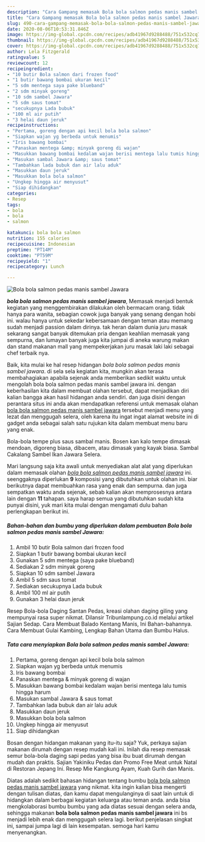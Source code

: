 ```yaml
---
description: "Cara Gampang memasak Bola bola salmon pedas manis sambel Jawara, Sempurna"
title: "Cara Gampang memasak Bola bola salmon pedas manis sambel Jawara, Sempurna"
slug: 490-cara-gampang-memasak-bola-bola-salmon-pedas-manis-sambel-jawara-sempurna
date: 2020-08-06T10:53:31.846Z
image: https://img-global.cpcdn.com/recipes/adb41967d9288488/751x532cq70/bola-bola-salmon-pedas-manis-sambel-jawara-foto-resep-utama.jpg
thumbnail: https://img-global.cpcdn.com/recipes/adb41967d9288488/751x532cq70/bola-bola-salmon-pedas-manis-sambel-jawara-foto-resep-utama.jpg
cover: https://img-global.cpcdn.com/recipes/adb41967d9288488/751x532cq70/bola-bola-salmon-pedas-manis-sambel-jawara-foto-resep-utama.jpg
author: Lela Fitzgerald
ratingvalue: 5
reviewcount: 12
recipeingredient:
- "10 butir Bola salmon dari frozen food"
- "1 butir bawang bombai ukuran kecil"
- "5 sdm mentega saya pake blueband"
- "2 sdm minyak goreng"
- "10 sdm sambel Jawara"
- "5 sdm saus tomat"
- "secukupnya Lada bubuk"
- "100 ml air putih"
- "3 helai daun jeruk"
recipeinstructions:
- "Pertama, goreng dengan api kecil bola bola salmon"
- "Siapkan wajan yg berbeda untuk menumis"
- "Iris bawang bombai"
- "Panaskan mentega &amp; minyak goreng di wajan"
- "Masukkan bawang bombai kedalam wajan berisi mentega lalu tumis hingga harum"
- "Masukan sambal Jawara &amp; saus tomat"
- "Tambahkan lada bubuk dan air lalu aduk"
- "Masukkan daun jeruk"
- "Masukkan bola bola salmon"
- "Ungkep hingga air menyusut"
- "Siap dihidangkan"
categories:
- Resep
tags:
- bola
- bola
- salmon

katakunci: bola bola salmon 
nutrition: 155 calories
recipecuisine: Indonesian
preptime: "PT14M"
cooktime: "PT59M"
recipeyield: "1"
recipecategory: Lunch

---
```



![Bola bola salmon pedas manis sambel Jawara](https://img-global.cpcdn.com/recipes/adb41967d9288488/751x532cq70/bola-bola-salmon-pedas-manis-sambel-jawara-foto-resep-utama.jpg)

<b><i>bola bola salmon pedas manis sambel jawara</i></b>, Memasak menjadi bentuk kegiatan yang menggembirakan dilakukan oleh bermacam orang. tidak hanya para wanita, sebagian cowok juga banyak yang senang dengan hobi ini. walau hanya untuk sekedar kebersamaan dengan teman atau memang sudah menjadi passion dalam dirinya. tak heran dalam dunia juru masak sekarang sangat banyak ditemukan pria dengan keahlian memasak yang sempurna, dan lumayan banyak juga kita jumpai di aneka warung makan dan stand makanan mall yang mempekerjakan juru masak laki laki sebagai chef terbaik nya.

Baik, kita mulai ke hal resep hidangan <i>bola bola salmon pedas manis sambel jawara</i>. di sela sela kegiatan kita, mungkin akan terasa membahagiakan apabila sejenak anda memberikan sedikit waktu untuk mengolah bola bola salmon pedas manis sambel jawara ini. dengan keberhasilan kita dalam membuat olahan tersebut, dapat menjadikan diri kalian bangga akan hasil hidangan anda sendiri. dan juga disini dengan perantara situs ini anda akan mendapatkan referensi untuk memasak olahan <u>bola bola salmon pedas manis sambel jawara</u> tersebut menjadi menu yang lezat dan menggugah selera, oleh karena itu ingat ingat alamat website ini di gadget anda sebagai salah satu rujukan kita dalam membuat menu baru yang enak.

Bola-bola tempe plus saus sambal manis. Bosen kan kalo tempe dimasak mendoan, digoreng biasa, dibacem, atau dimasak yang kayak biasa. Sambal Cakalang Sambel Ikan Jawara Selera.


Mari langsung saja kita awali untuk menyediakan alat alat yang diperlukan dalam memasak olahan <u><i>bola bola salmon pedas manis sambel jawara</i></u> ini. seenggaknya diperlukan <b>9</b> komposisi yang dibutuhkan untuk olahan ini. biar berikutnya dapat membuahkan rasa yang enak dan sempurna. dan juga sempatkan waktu anda sejenak, sebab kalian akan memprosesnya antara lain dengan <b>11</b> tahapan. saya harap semua yang dibutuhkan sudah kita punyai disini, yuk mari kita mulai dengan mengamati dulu bahan perlengkapan berikut ini.

<!--inarticleads1-->

##### Bahan-bahan dan bumbu yang diperlukan dalam pembuatan Bola bola salmon pedas manis sambel Jawara:

1. Ambil 10 butir Bola salmon dari frozen food
1. Siapkan 1 butir bawang bombai ukuran kecil
1. Gunakan 5 sdm mentega (saya pake blueband)
1. Sediakan 2 sdm minyak goreng
1. Siapkan 10 sdm sambel Jawara
1. Ambil 5 sdm saus tomat
1. Sediakan secukupnya Lada bubuk
1. Ambil 100 ml air putih
1. Gunakan 3 helai daun jeruk


Resep Bola-bola Daging Santan Pedas, kreasi olahan daging giling yang mempunyai rasa super nikmat. Dilansir Tribunlampung.co.id melalui artikel Sajian Sedap. Cara Membuat Balado Kentang Manis, Ini Bahan-bahannya. Cara Membuat Gulai Kambing, Lengkap Bahan Utama dan Bumbu Halus. 

<!--inarticleads2-->

##### Tata cara menyiapkan Bola bola salmon pedas manis sambel Jawara:

1. Pertama, goreng dengan api kecil bola bola salmon
1. Siapkan wajan yg berbeda untuk menumis
1. Iris bawang bombai
1. Panaskan mentega &amp; minyak goreng di wajan
1. Masukkan bawang bombai kedalam wajan berisi mentega lalu tumis hingga harum
1. Masukan sambal Jawara &amp; saus tomat
1. Tambahkan lada bubuk dan air lalu aduk
1. Masukkan daun jeruk
1. Masukkan bola bola salmon
1. Ungkep hingga air menyusut
1. Siap dihidangkan


Bosan dengan hidangan makanan yang itu-itu saja? Yuk, perkaya sajian makanan dirumah dengan resep mudah kali ini. Inilah dia resep memasak semur bola-bola daging sapi pedas yang bisa ibu buat dirumah dengan mudah dan praktis. Sajian Yakiniku Pedas dan Promo Free Meat untuk Natal di Restoran Jepang Ini. Resep Mie Kangkung Ayam, Kuah Gurih dan Manis. 

Diatas adalah sedikit bahasan hidangan tentang bumbu <u>bola bola salmon pedas manis sambel jawara</u> yang nikmat. kita ingin kalian bisa mengerti dengan tulisan diatas, dan kamu dapat mengulanginya di saat lain untuk di hidangkan dalam berbagai kegiatan keluarga atau teman anda. anda bisa mengkolaborasi bumbu bumbu yang ada diatas sesuai dengan selera anda, sehingga makanan <b>bola bola salmon pedas manis sambel jawara</b> ini bs menjadi lebih enak dan menggugah selera lagi. berikut penjelasan singkat ini, sampai jumpa lagi di lain kesempatan. semoga hari kamu menyenangkan.
